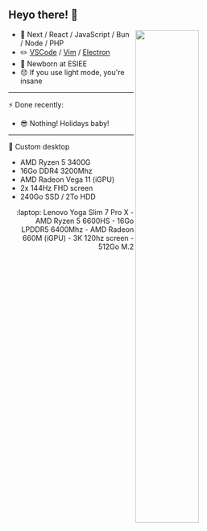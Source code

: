<!-- Copy if you want, I don't care-->


## Heyo there! 👋

<img align="right" width="50%" src="https://github-readme-stats.vercel.app/api/?username=Thinkaz&theme=dark"/>

-   🔨 Next / React / JavaScript / Bun / Node / PHP
-   ✏️ [VSCode](https://code.visualstudio.com/) / [Vim](https://www.vim.org/) / [Electron](https://www.electronjs.org/)
-   🌱 Newborn at ESIEE
-   😞 If you use light mode, you're insane

---

⚡ Done recently:
-   😎 Nothing! Holidays baby!

---

:poop: Custom desktop
- AMD Ryzen 5 3400G
- 16Go DDR4 3200Mhz
- AMD Radeon Vega 11 (iGPU)
- 2x 144Hz FHD screen
- 240Go SSD / 2To HDD

<div align="right">
:laptop: Lenovo Yoga Slim 7 Pro X
- AMD Ryzen 5 6600HS
- 16Go LPDDR5 6400Mhz
- AMD Radeon 660M (iGPU)
- 3K 120hz screen
- 512Go M.2
</div>
